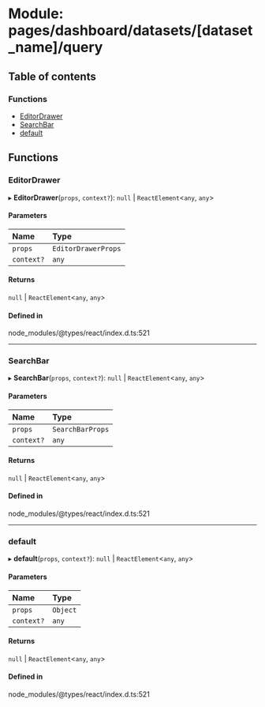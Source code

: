 # Module: pages/dashboard/datasets/[dataset\_name]/query

## Table of contents

### Functions

- [EditorDrawer](../wiki/pages.dashboard.datasets.%5Bdataset_name%5D.query#editordrawer)
- [SearchBar](../wiki/pages.dashboard.datasets.%5Bdataset_name%5D.query#searchbar)
- [default](../wiki/pages.dashboard.datasets.%5Bdataset_name%5D.query#default)

## Functions

### EditorDrawer

▸ **EditorDrawer**(`props`, `context?`): `null` \| `ReactElement`<`any`, `any`\>

#### Parameters

| Name       | Type                |
| :--------- | :------------------ |
| `props`    | `EditorDrawerProps` |
| `context?` | `any`               |

#### Returns

`null` \| `ReactElement`<`any`, `any`\>

#### Defined in

node_modules/@types/react/index.d.ts:521

---

### SearchBar

▸ **SearchBar**(`props`, `context?`): `null` \| `ReactElement`<`any`, `any`\>

#### Parameters

| Name       | Type             |
| :--------- | :--------------- |
| `props`    | `SearchBarProps` |
| `context?` | `any`            |

#### Returns

`null` \| `ReactElement`<`any`, `any`\>

#### Defined in

node_modules/@types/react/index.d.ts:521

---

### default

▸ **default**(`props`, `context?`): `null` \| `ReactElement`<`any`, `any`\>

#### Parameters

| Name       | Type     |
| :--------- | :------- |
| `props`    | `Object` |
| `context?` | `any`    |

#### Returns

`null` \| `ReactElement`<`any`, `any`\>

#### Defined in

node_modules/@types/react/index.d.ts:521
